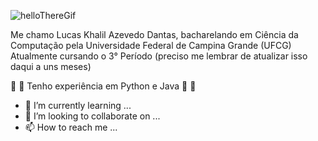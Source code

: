 ![helloThereGif](https://github.com/LucasKhalil/LucasKhalil/assets/141183048/66bac7dc-cc73-4110-9feb-b27c4e695b68)

Me chamo Lucas Khalil Azevedo Dantas, bacharelando em Ciência da Computação pela Universidade Federal de Campina Grande (UFCG)
Atualmente cursando o 3° Período (preciso me lembrar de atualizar isso daqui a uns meses)

🐍  🍵 Tenho experiência em Python e Java  🐍  🍵

- 🌱 I’m currently learning ...
- 💞️ I’m looking to collaborate on ...
- 📫 How to reach me ...

<!---
LucasKhalil/LucasKhalil is a ✨ special ✨ repository because its `README.md` (this file) appears on your GitHub profile.
You can click the Preview link to take a look at your changes.
--->
